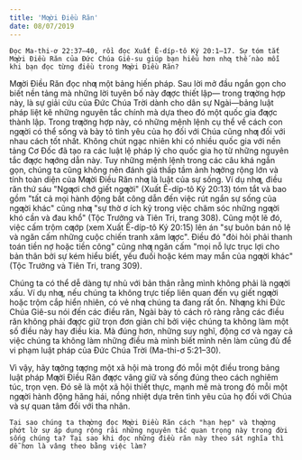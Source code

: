 ```yaml
---
title: 'Mƣời Điều Răn'
date: 08/07/2019
---
```


`Đọc Ma-thi-ơ 22:37–40, rồi đọc Xuất Ê-díp-tô Ký 20:1–17. Sự tóm tắt Mƣời Điều Răn của Đức Chúa Giê-su giúp bạn hiểu hơn nhƣ thế nào mỗi khi bạn đọc từng điều trong Mƣời Điều Răn?`

Mƣời Điều Răn đọc nhƣ một bảng hiến pháp. Sau lời mở đầu ngắn gọn cho biết nền tảng mà những lời tuyên bố này đƣợc thiết lập— trong trƣờng hợp này, là sự giải cứu của Đức Chúa Trời dành cho dân sự Ngài—bảng luật pháp liệt kê những nguyên tắc chính mà dựa theo đó một quốc gia đƣợc thành lập. Trong trƣờng hợp này, có những mệnh lệnh cụ thể về cách con ngƣời có thể sống và bày tỏ tình yêu của họ đối với Chúa cũng nhƣ đối với nhau cách tốt nhất. Không chút ngạc nhiên khi có nhiều quốc gia với nền tảng Cơ Đốc đã tạo ra các luật lệ pháp lý cho quốc gia họ từ những nguyên tắc đƣợc hƣớng dẫn này. Tuy những mệnh lệnh trong các câu khá ngắn gọn, chúng ta cũng không nên đánh giá thấp tầm ảnh hƣởng rộng lớn và tính toàn diện của Mƣời Điều Răn nhƣ là luật của sự sống. Ví dụ nhƣ, điều răn thứ sáu "Ngƣơi chớ giết ngƣời" (Xuất Ê-díp-tô Ký 20:13) tóm tắt và bao gồm "tất cả mọi hành động bất công dẫn đến việc rút ngắn sự sống của ngƣời khác" cũng nhƣ "sự thờ ơ ích kỷ trong việc chăm sóc những ngƣời khó cần và đau khổ" (Tộc Trưởng và Tiên Tri, trang 308). Cũng một lẽ đó, việc cấm trộm cƣớp (xem Xuất Ê-díp-tô Ký 20:15) lên án "sự buôn bán nô lệ và ngăn cấm những cuộc chiến tranh xâm lƣợc". Điều đó "đòi hỏi phải thanh toán tiền nợ hoặc tiền công" cũng nhƣ ngăn cấm "mọi nỗ lực trục lợi cho bản thân bởi sự kém hiểu biết, yếu đuối hoặc kém may mắn của ngƣời khác" (Tộc Trưởng và Tiên Tri, trang 309).

Chúng ta có thể dễ dàng tự nhủ với bản thân rằng mình không phải là ngƣời xấu. Ví dụ nhƣ, nếu chúng ta không trực tiếp liên quan đến vụ giết ngƣời hoặc trộm cắp hiển nhiên, có vẻ nhƣ chúng ta đang rất ổn. Nhƣng khi Đức Chúa Giê-su nói đến các điều răn, Ngài bày tỏ cách rõ ràng rằng các điều răn không phải đƣợc giữ trọn đơn giản chỉ bởi việc chúng ta không làm một số điều này hay điều kia. Mà đúng hơn, những suy nghĩ, động cơ và ngay cả việc chúng ta không làm những điều mà mình biết mình nên làm cũng đủ để vi phạm luật pháp của Đức Chúa Trời (Ma-thi-ơ 5:21–30).

Vì vậy, hãy tƣởng tƣợng một xã hội mà trong đó mỗi một điều trong bảng luật pháp Mƣời Điều Răn đƣợc vâng giữ và sống đúng theo cách nghiêm túc, trọn vẹn. Đó sẽ là một xã hội thiết thực, mạnh mẽ mà trong đó mỗi một ngƣời hành động hăng hái, nồng nhiệt dựa trên tình yêu của họ đối với Chúa và sự quan tâm đối với tha nhân.

`Tại sao chúng ta thƣờng đọc Mƣời Điều Răn cách "hạn hẹp" và thƣờng phớt lờ sự áp dụng rộng rãi những nguyên tắc quan trọng này trong đời sống chúng ta? Tại sao khi đọc những điều răn này theo sát nghĩa thì dễ hơn là vâng theo bằng việc làm?`